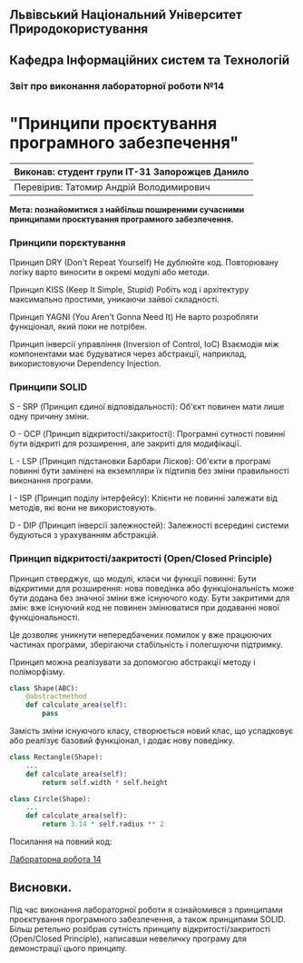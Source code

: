 ## Львівський Національний Університет Природокористування
## Кафедра Інформаційних систем та Технологій


### Звіт про виконання лабораторної роботи №14

# "Принципи проєктування програмного забезпечення"


|Виконав: студент групи ІТ-31 Запорожцев Данило|
|----------------------------------------------|
|Перевірив: Татомир Андрій Володимирович|

**Мета: познайомитися з найбільш поширеними сучасними принципами проєктування програмного забезпечення.**

### **Принципи порєктування**

Принцип DRY (Don't Repeat Yourself)
Не дублюйте код. Повторювану логіку варто виносити в окремі модулі або методи.

Принцип KISS (Keep It Simple, Stupid)
Робіть код і архітектуру максимально простими, уникаючи зайвої складності.

Принцип YAGNI (You Aren't Gonna Need It)
Не варто розробляти функціонал, який поки не потрібен.

Принцип інверсії управління (Inversion of Control, IoC)
Взаємодія між компонентами має будуватися через абстракції, наприклад, використовуючи Dependency Injection.

### **Принципи SOLID**

S -  SRP  (Принцип єдиної відповідальності): Об'єкт повинен мати лише одну причину зміни.

O -  OCP  (Принцип відкритості/закритості): Програмні сутності повинні бути відкриті для розширення, але закриті для модифікації.

L -  LSP  (Принцип підстановки Барбари Лісков): Об'єкти в програмі повинні бути замінені на екземпляри їх підтипів без зміни правильності виконання програми.

I -  ISP  (Принцип поділу інтерфейсу): Клієнти не повинні залежати від методів, які вони не використовують.

D -  DIP  (Принцип інверсії залежностей): Залежності всередині системи будуються з урахуванням абстракцій.

### **Принцип відкритості/закритості (Open/Closed Principle)**
Принцип стверджує, що модулі, класи чи функції повинні:
Бути відкритими для розширення: нова поведінка або функціональність може бути додана без значної зміни вже існуючого коду.
Бути закритими для змін: вже існуючий код не повинен змінюватися при додаванні нової функціональності.

Це дозволяє уникнути непередбачених помилок у вже працюючих частинах програми, зберігаючи стабільність і полегшуючи підтримку.

Принцип можна реалізувати за допомогою абстракції методу і поліморфізму.
``` py
class Shape(ABC):
    @abstractmethod
    def calculate_area(self):
        pass
```
Замість зміни існуючого класу, створюється новий клас, що успадковує або реалізує базовий функціонал, і додає нову поведінку.
``` py
class Rectangle(Shape):
    ...
    def calculate_area(self):
        return self.width * self.height
```
``` py
class Circle(Shape):
    ...
    def calculate_area(self):
        return 3.14 * self.radius ** 2
```

Посилання на повний код:

[Лабораторна робота 14](./O.py)

## Висновки. 

 Під час виконання лабораторної роботи я ознайомився з принципами проєктування програмного забезпечення, а також принципами SOLID. Більш ретельно розібрав сутність принципу відкритості/закритості (Open/Closed Principle), написавши невеличку програму для демонстрації цього принципу.
